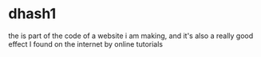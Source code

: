 # dhash1
the is part of the code of a website i am making, and it's also a really good effect I found on the internet by online tutorials
